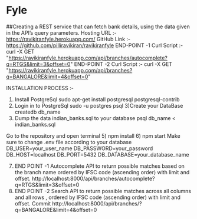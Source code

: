 # Fyle
##Creating  a REST service that can fetch bank details, using the data given in the API’s query parameters.
Hosting URL :- https://ravikiranfyle.herokuapp.com/
GitHub Link :- https://github.com/pilliravikiran/ravikiranfyle
END-POINT -1 
Curl Script :- curl -X GET "https://ravikiranfyle.herokuapp.com/api/branches/autocomplete?q=RTGS&limit=3&offset=0"
END-POINT -2 
Curl Script :- curl -X GET "https://ravikiranfyle.herokuapp.com/api/branches?q=BANGALORE&limit=4&offset=0"


INSTALLATION PROCESS :-
1) Install PostgreSql 
      sudo apt-get install postgresql postgresql-contrib
2) Login in to PostgreSql 
      sudo -u postgres psql
3)Create your DataBase
      createdb db_name
4) Dump the data indian_banks.sql to your database
     psql db_name < indian_banks.sql

Go to the repository and open terminal
5) npm install
6) npm start
Make sure to change .env file according to your database
DB_USER=your_user_name
  DB_PASSWORD=your_password
  DB_HOST=localhost
  DB_PORT=5432
  DB_DATABASE=your_database_name
  
7) END POINT -1 
    Autocomplete API to return possible matches based on the branch name ordered by IFSC code (ascending order) with limit and offset.
        http://localhost:8000/api/branches/autocomplete?q=RTGS&limit=3&offset=0
8) END POINT -2
  Search API to return possible matches across all columns and all rows , ordered by IFSC code (ascending order) with limit and offset. Commit
            http://localhost:8000/api/branches/?q=BANGALORE&limit=4&offset=0

    


